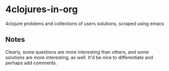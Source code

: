 4clojures-in-org
================

4clojure problems and collections of users solutions, scraped using emacs


## Notes

Clearly, some questions are more interesting than others, and some
solutions are more interesting, as well. It'd be nice to differentiate
and perhaps add comments.